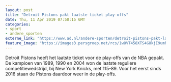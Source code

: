 ```yaml
---
layout: post
title: "Detroit Pistons pakt laatste ticket play-offs"
date: Thu, 11 Apr 2019 07:50:15 GMT
categories: 
- sport 
- andere_sporten 
externe_link: "https://www.ad.nl/andere-sporten/detroit-pistons-pakt-laatste-ticket-play-offs~af3305b1/"
feature_image: "https://images3.persgroep.net/rcs/1w8VT458XTS4G8kjI9umb0opuiE/diocontent/145282598/_fitwidth/400/?appId=21791a8992982cd8da851550a453bd7f&quality=0.7"
---
```


Detroit Pistons heeft het laatste ticket voor de play-offs van de NBA gepakt. De kampioen van 1989, 1990 en 2004 won de laatste reguliere competitiewedstrijd, bij New York Knicks, met 115-89. Voor het eerst sinds 2016 staan de Pistons daardoor weer in de play-offs.
